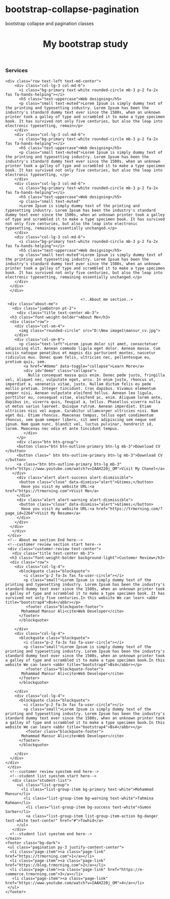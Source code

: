 # bootstrap-collapse-pagination
bootstrap collapse and pagination classes 
<body> 
	<div class="container">
    <header>
      <h1 class="bg-primary text-white py-3 text-center">My bootstrap study</h1>
    </header><!-- /header -->
    <main>
  <div class="service-section bg-light pt-3">
    <div class="title text-center mb-3">
      <h3 class="font-weight-bolder">Services</h3>
     
    <div class="row text-left text-md-center">
        <div class="col-lg-3 col-md-6">
          <i class="bg-primary text-white rounded-circle mb-3 p-2 fa-2x fas fa-hands-helping"></i>
          <h5 class="text-uppercase">Web designing</h5>
          <p class="small text-muted">Lorem Ipsum is simply dummy text of the printing and typesetting industry. Lorem Ipsum has been the industry's standard dummy text ever since the 1500s, when an unknown printer took a galley of type and scrambled it to make a type specimen book. It has survived not only five centuries, but also the leap into electronic typesetting, remain</p>
        </div>
        <div class="col-lg-3 col-md-6">
          <i class="bg-primary text-white rounded-circle mb-3 p-2 fa-2x fas fa-hands-helping"></i>
          <h5 class="text-uppercase">Web designing</h5>
          <p class="small text-muted">Lorem Ipsum is simply dummy text of the printing and typesetting industry. Lorem Ipsum has been the industry's standard dummy text ever since the 1500s, when an unknown printer took a galley of type and scrambled it to make a type specimen book. It has survived not only five centuries, but also the leap into electronic typesetting, </p>
        </div>
        <div class="col-lg-3 col-md-6">
          <i class="bg-primary text-white rounded-circle mb-3 p-2 fa-2x fas fa-hands-helping"></i>
          <h5 class="text-uppercase">Web designing</h5>
          <p class="small text-muted"
          >Lorem Ipsum is simply dummy text of the printing and typesetting industry. Lorem Ipsum has been the industry's standard dummy text ever since the 1500s, when an unknown printer took a galley of type and scrambled it to make a type specimen book. It has survived not only five centuries, but also the leap into electronic typesetting, remaining essentially unchanged.</p>
        </div>
        <div class="col-lg-3 col-md-6">
          <i class="bg-primary text-white rounded-circle mb-3 p-2 fa-2x fas fa-hands-helping"></i>
          <h5 class="text-uppercase">Web designing</h5>
          <p class="small text-muted">Lorem Ipsum is simply dummy text of the printing and typesetting industry. Lorem Ipsum has been the industry's standard dummy text ever since the 1500s, when an unknown printer took a galley of type and scrambled it to make a type specimen book. It has survived not only five centuries, but also the leap into electronic typesetting, remaining essentially unchanged.</p>
        </div>
      </div>
      </div>
  </div>
      
                                     <!..About me section..>
     <div class="about-me">
       <div class="jumbotron pt-2">
         <div class="title text-center mb-3">
      <h3 class="font-weight-bolder">About Me</h3>
      <div class="row">
        <div class="col-sm-4">
          <img class="rounded-circle" src="D:\New image1\mansur_cv.jpg">
        </div>
        <div class="col-sm-8">
          <p class="text-left">Lorem ipsum dolor sit amet, consectetuer adipiscing elit. Aenean commodo ligula eget dolor. Aenean massa. Cum sociis natoque penatibus et magnis dis parturient montes, nascetur ridiculus mus. Donec quam felis, ultricies nec, pellentesque eu, pretium quis, sem. 
            <a href="#demo" data-toggle="collapse">Learn More</a>
            <div id="demo" class="collapse">
              Nulla consequat massa quis enim. Donec pede justo, fringilla vel, aliquet nec, vulputate eget, arcu. In enim justo, rhoncus ut, imperdiet a, venenatis vitae, justo. Nullam dictum felis eu pede mollis pretium. Integer tincidunt. Cras dapibus. Vivamus elementum semper nisi. Aenean vulputate eleifend tellus. Aenean leo ligula, porttitor eu, consequat vitae, eleifend ac, enim. Aliquam lorem ante, dapibus in, viverra quis, feugiat a, tellus. Phasellus viverra nulla ut metus varius laoreet. Quisque rutrum. Aenean imperdiet. Etiam ultricies nisi vel augue. Curabitur ullamcorper ultricies nisi. Nam eget dui. Etiam rhoncus. Maecenas tempus, tellus eget condimentum rhoncus, sem quam semper libero, sit amet adipiscing sem neque sed ipsum. Nam quam nunc, blandit vel, luctus pulvinar, hendrerit id, lorem. Maecenas nec odio et ante tincidunt tempus.
            </div>
         </p>
         <div class="btn btn-group">
         <button class="btn btn-outline-primary btn-lg mb-3">Download CV </button>
         <button class=" btn btn-outline-primary btn-lg mb-3">Download CV </button>
         <a class="btn btn-outline-primary btn-lg mb-3" href="https://www.youtube.com/watch?v=IAAH220j_OM">Visit My Chanel</a>
       </div>
         <div class="alert alert-success alert-dismissible">
          <button class="close" data-dismiss="alert">&times;</button>
           Have you visit my website URL:<a href="https://trmorning.com">Visit Me</a>
         </div>
         <div class="alert alert-warning alert-dismissible">
          <button class="close" data-dismiss="alert">&times;</button>
           Have you visit my website URL:<a href="https://trmorning.com/?page_id=2264">Visit My Resume</a>
         </div>
        </div>
      </div>
       </div>
     </div>
     <!-- About me section End here-->
     <!--customer review section start here-->
     <div class="customer-review text-center">
       <div class="title text-center mb-3">
      <h3 class="font-weight-bolder background-light">Customer Review</h3>
      <div class="row">
        <div class="col-lg-4">
          <blockquote class="blockquote">
            <i class="p-2 fa-3x fas fa-user-circle"></i>
            <p class="small">Lorem Ipsum is simply dummy text of the printing and typesetting industry. Lorem Ipsum has been the industry's standard dummy text ever since the 1500s, when an unknown printer took a galley of type and scrambled it to make a type specimen book. It has survived not only five centuries.In this website We can learn <abbr title="bootstrap4">Bs4</abbr></p>
             <footer class="blockquote-footer">
           Mohammad Mansur Ali<cite>Web Developer</cite> 
          </footer>
          </blockquote>
         
        </div>
        <div class="col-lg-4">
          <blockquote class="blockquote">
            <i class="p-2 fa-3x fas fa-user-circle"></i>
            <p class="small">Lorem Ipsum is simply dummy text of the printing and typesetting industry. Lorem Ipsum has been the industry's standard dummy text ever since the 1500s, when an unknown printer took a galley of type and scrambled it to make a type specimen book.In this website We can learn <abbr title="bootstrap4">Bs4</abbr></p>
             <footer class="blockquote-footer">
           Mohammad Mansur Ali<cite>Web Developer</cite> 
          </footer>
          </blockquote>
         
        </div>
        <div class="col-lg-4">
          <blockquote class="blockquote">
            <i class="p-2 fa-3x fas fa-user-circle"></i>
            <p class="small">Lorem Ipsum is simply dummy text of the printing and typesetting industry. Lorem Ipsum has been the industry's standard dummy text ever since the 1500s, when an unknown printer took a galley of type and scrambled it to make a type specimen book.In this website We can learn <abbr title="bootstrap4">Bs4</abbr></p>
             <footer class="blockquote-footer">
           Mohammad Mansur Ali<cite>Web Developer</cite> 
          </footer>
          </blockquote>
         
        </div>
      </div>
    </div>
     </div>
      <!--customer review syestem end here-->
      <!--student list syestem start here-->
       <div class="student-list">
         <ul class="list-group">
           <li class="list-group-item bg-primary text-white">Mohammad Mansur</li>
            <li class="list-group-item bg-warning text-white">Tahmina Rahman</li>
             <li class="list-group-item bg-success text-white">Sumon Sarker</li>
             <a class="list-group-item list-group-item-action bg-danger text-white text-center" href="#">Towhid</a>
         </ul>
       </div>
      <!--student list syestem end here-->
    </main>
    <footer class="bg-dark">
     <ul class="pagination py-3 justify-content-center">
      <li class="page-item"><a class="page-link" href="https://trmorning.com">1</a></li>
      <li class="page-item"><a class="page-link" href="https://blog.trmorning.com">2</a></li>
      <li class="page-item"><a class="page-link" href="https://e-commerce.trmorning.com">3</a></li>
       <li class="page-item"><a class="page-link" href="https://www.youtube.com/watch?v=IAAH220j_OM">4</a></li>
     </ul>
    </footer>
  </div>
 <script src="https://ajax.googleapis.com/ajax/libs/jquery/3.5.1/jquery.min.js"></script>
  <script src="https://cdnjs.cloudflare.com/ajax/libs/popper.js/1.16.0/umd/popper.min.js"></script>
  <script src="https://maxcdn.bootstrapcdn.com/bootstrap/4.5.2/js/bootstrap.min.js"></script>
</body>

